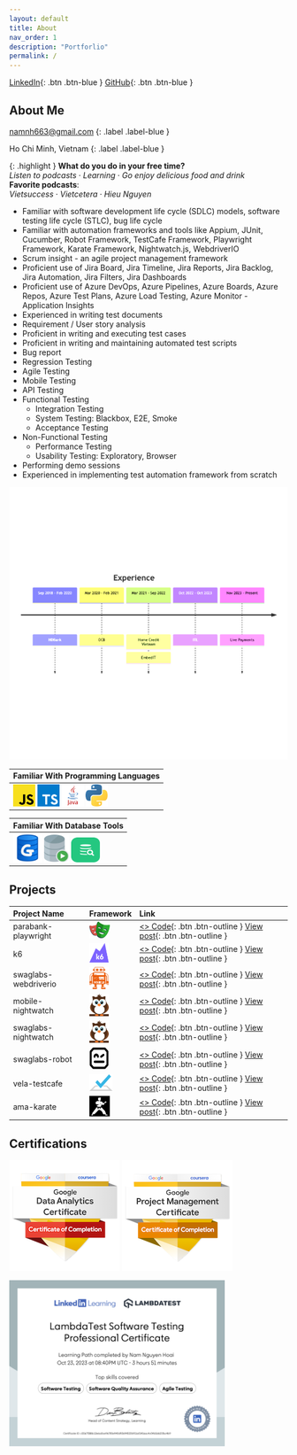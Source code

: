 ```yaml
---
layout: default
title: About
nav_order: 1
description: "Portforlio"
permalink: /
---
```


[lambdatest_certificate]: https://www.linkedin.com/learning/certificates/c5567f388c13e6a0ce96700e940d93694522b911a01416ac4c04b5d621fbc4b9

[playwright_code]: https://github.com/namnh663/parabank-playwright
[k6_code]: https://github.com/namnh663/k6
[webdriverio_code]: https://github.com/namnh663/swaglabs-webdriverio
[robot_code]: https://github.com/namnh663/swaglabs-robot
[nightwatch_mobile_code]: https://github.com/namnh663/mobile-nightwatch
[nightwatch_web_code]: https://github.com/namnh663/swaglabs-nightwatch
[testcafe_code]: https://github.com/namnh663/vela-testcafe
[karate_code]: https://github.com/namnh663/ama-karate

[playwright_post]: https://www.linkedin.com/posts/namnh663_automationtesting-playwright-qualityassurance-activity-7117946170752077824-c_f1?utm_source=share&utm_medium=member_desktop
[k6_post]: https://www.linkedin.com/posts/namnh663_k6-loadtesting-performancetesting-activity-7115444435479384064-c2_3?utm_source=share&utm_medium=member_desktop
[webdriverio_post]: https://www.linkedin.com/posts/namnh663_webdriverio-webtesting-automationtesting-activity-7104185968659759104-zRnJ?utm_source=share&utm_medium=member_desktop
[robot_post]: https://www.linkedin.com/posts/namnh663_testing-robotframework-automation-activity-7088958406123814912-VKdG?utm_source=share&utm_medium=member_desktop
[nightwatch_mobile_post]: https://www.linkedin.com/posts/namnh663_testing-nightwatchjs-automationtesting-activity-7099827651774738432-ZU4s?utm_source=share&utm_medium=member_desktop
[nightwatch_web_post]: https://www.linkedin.com/posts/namnh663_testing-nightwatchjs-automationtesting-activity-7095118586179960833-aV9G?utm_source=share&utm_medium=member_desktop
[testcafe_post]: https://www.linkedin.com/posts/namnh663_testing-testcafe-automation-activity-7005242655332855808-VDc9?utm_source=share&utm_medium=member_desktop
[karate_post]: https://www.linkedin.com/posts/namnh663_testing-automation-framework-activity-6991862237917327360-aMfZ?utm_source=share&utm_medium=member_desktop

[LinkedIn](https://www.linkedin.com/in/namnh663){: .btn .btn-blue }
[GitHub](https://github.com/namnh663){: .btn .btn-blue }

## About Me

namnh663@gmail.com
{: .label .label-blue }

Ho Chi Minh, Vietnam
{: .label .label-blue }

{: .highlight }
**What do you do in your free time?** <br> *Listen to podcasts* · *Learning* · *Go enjoy delicious food and drink* <br> **Favorite podcasts**: <br> *Vietsuccess* · *Vietcetera* · *Hieu Nguyen*

- Familiar with software development life cycle (SDLC) models, software testing life cycle (STLC), bug life cycle
- Familiar with automation frameworks and tools like Appium, JUnit, Cucumber, Robot Framework, TestCafe Framework, Playwright Framework, Karate Framework, Nightwatch.js, WebdriverIO
- Scrum insight - an agile project management framework
- Proficient use of Jira Board, Jira Timeline, Jira Reports, Jira Backlog, Jira Automation, Jira Filters, Jira Dashboards
- Proficient use of Azure DevOps, Azure Pipelines, Azure Boards, Azure Repos, Azure Test Plans, Azure Load Testing, Azure Monitor - Application Insights
- Experienced in writing test documents
- Requirement / User story analysis
- Proficient in writing and executing test cases
- Proficient in writing and maintaining automated test scripts
- Bug report
- Regression Testing
- Agile Testing
- Mobile Testing
- API Testing
- Functional Testing
  - Integration Testing
  - System Testing: Blackbox, E2E, Smoke
  - Acceptance Testing
- Non-Functional Testing
  - Performance Testing
  - Usability Testing: Exploratory, Browser
- Performing demo sessions
- Experienced in implementing test automation framework from scratch

![](/assets/images/exp.png)

| Familiar With Programming Languages |
|:--------------------------------------------------------------------------------------|
| <img src="/assets/images/js.png" width="40" height="40"> <img src="/assets/images/ts.svg" width="40" height="40"> <img src="/assets/images/java.svg" width="40" height="40"> <img src="/assets/images/py.svg" width="40" height="40"> |

| Familiar With Database Tools |
|:--------------------------------------------------------------------------------------|
| <img src="/assets/images/dbgate.png" width="52" height="52"> <img src="/assets/images/sql-developer.png" width="45" height="50"> <img src="/assets/images/dbvisualizer.svg" width="52" height="45"> |

## Projects

| Project Name         | Framework                                                         | Link                      |
|:---------------------|:------------------------------------------------------------------|:--------------------------|
| parabank-playwright  | <img src="/assets/images/playwright.png" width="37" height="30">          | [<> Code][playwright_code]{: .btn .btn-outline } [View post][playwright_post]{: .btn .btn-outline }|
| k6                   | <img src="/assets/images/k6.png" width="35" height="35">          | [<> Code][k6_code]{: .btn .btn-outline } [View post][k6_post]{: .btn .btn-outline }|
| swaglabs-webdriverio | <img src="/assets/images/webdriverio.png" width="35" height="40"> | [<> Code][webdriverio_code]{: .btn .btn-outline } [View post][webdriverio_post]{: .btn .btn-outline }|
| mobile-nightwatch    | <img src="/assets/images/nightwatch.png" width="35" height="40">  | [<> Code][nightwatch_mobile_code]{: .btn .btn-outline } [View post][nightwatch_mobile_post]{: .btn .btn-outline }|
| swaglabs-nightwatch  | <img src="/assets/images/nightwatch.png" width="35" height="40">  | [<> Code][nightwatch_web_code]{: .btn .btn-outline } [View post][nightwatch_web_post]{: .btn .btn-outline }|
| swaglabs-robot       | <img src="/assets/images/robot.png" width="35" height="40">       | [<> Code][robot_code]{: .btn .btn-outline } [View post][robot_post]{: .btn .btn-outline }|
| vela-testcafe        | <img src="/assets/images/testcafe.png" width="42" height="30">    | [<> Code][testcafe_code]{: .btn .btn-outline } [View post][testcafe_post]{: .btn .btn-outline }|
| ama-karate           | <img src="/assets/images/karate.png" width="37" height="37">      | [<> Code][karate_code]{: .btn .btn-outline } [View post][karate_post]{: .btn .btn-outline }|

## Certifications

![](/assets/images/google-data-analytics-certificate.png)
![](/assets/images/google-project-management-certificate.png)

<img src="/assets/images/lambda-test-certificate.png" width="390" height="300">